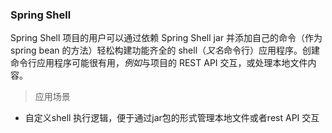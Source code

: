 ###  Spring Shell 

Spring Shell 项目的用户可以通过依赖 Spring Shell jar 并添加自己的命令（作为 spring bean 的方法）轻松构建功能齐全的 shell（*又名*命令行）应用程序。创建命令行应用程序可能很有用，*例如*与项目的 REST API 交互，或处理本地文件内容。

> 应用场景

- 自定义shell 执行逻辑，便于通过jar包的形式管理本地文件或者rest API 交互

